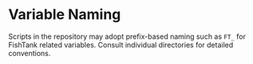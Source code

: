 # Variable Naming

Scripts in the repository may adopt prefix-based naming such as
`FT_` for FishTank related variables. Consult individual directories
for detailed conventions.
